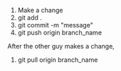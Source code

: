 1. Make a change
2. git add .
3. git commit -m "message"
3. git push origin branch_name

After the other guy makes a change,
1. git pull origin branch_name
